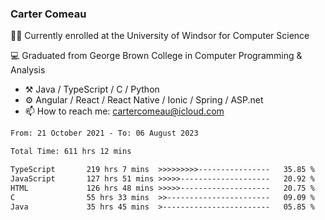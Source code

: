 ### Carter Comeau

🙋‍♂️ Currently enrolled at the University of Windsor for Computer Science

💻 Graduated from George Brown College in Computer Programming & Analysis

- ⚒️ Java / TypeScript / C / Python
- ⚙️ Angular / React / React Native / Ionic / Spring / ASP.net
- 📫 How to reach me: cartercomeau@icloud.com

<!--START_SECTION:waka-->

```txt
From: 21 October 2021 - To: 06 August 2023

Total Time: 611 hrs 12 mins

TypeScript       219 hrs 7 mins  >>>>>>>>>----------------   35.85 %
JavaScript       127 hrs 51 mins >>>>>--------------------   20.92 %
HTML             126 hrs 48 mins >>>>>--------------------   20.75 %
C                55 hrs 33 mins  >>-----------------------   09.09 %
Java             35 hrs 45 mins  >------------------------   05.85 %
```

<!--END_SECTION:waka-->
